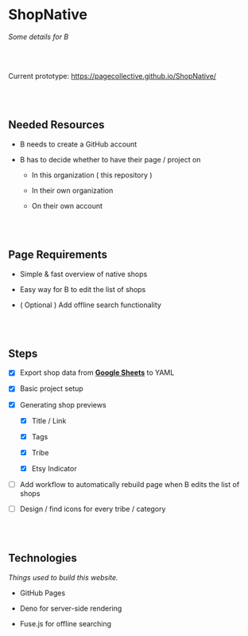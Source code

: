 
# ShopNative

*Some details for B*

<br>
<br>

Current prototype: https://pagecollective.github.io/ShopNative/

<br>
<br>

## Needed Resources

-   B needs to create a GitHub account

-   B has to decide whether to have their page / project on

    - In this organization ( this repository )
    
    - In their own organization
    
    - On their own account

<br>
<br>

## Page Requirements

-   Simple & fast overview of native shops

-   Easy way for B to edit the list of shops

-   ( Optional ) Add offline search functionality

<br>
<br>

## Steps

-   [x] Export shop data from **[Google Sheets]** to YAML

-   [x] Basic project setup

-   [x] Generating shop previews

    - [x] Title / Link
    
    - [x] Tags
    
    - [x] Tribe
    
    - [x] Etsy Indicator
    
-   [ ] Add workflow to automatically rebuild page when B edits the list of shops

-   [ ] Design / find icons for every tribe / category

<br>
<br>

## Technologies

*Things used to build this website.*

- GitHub Pages

- Deno for server-side rendering

- Fuse.js for offline searching

<br>


[Google Sheets]: https://docs.google.com/spreadsheets/d/1Go9xe5ARV3RxBqasRi2CJ6dHLSG5Uyf8gZ1Tuy8P0Dc/edit#gid=0
